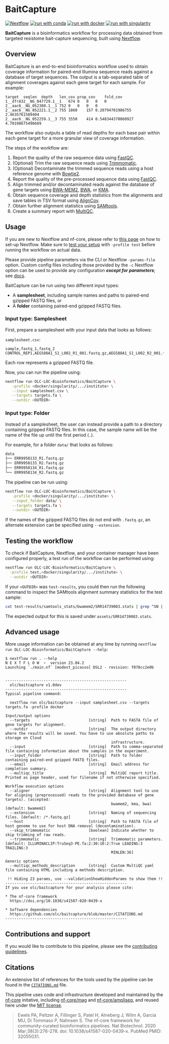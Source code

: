 # BaitCapture

[![Nextflow](https://img.shields.io/badge/nextflow%20DSL2-%E2%89%A522.10.1-23aa62.svg)](https://www.nextflow.io/)
[![run with conda](http://img.shields.io/badge/run%20with-conda-3EB049?labelColor=000000&logo=anaconda)](https://docs.conda.io/en/latest/)
[![run with docker](https://img.shields.io/badge/run%20with-docker-0db7ed?labelColor=000000&logo=docker)](https://www.docker.com/)
[![run with singularity](https://img.shields.io/badge/run%20with-singularity-1d355c.svg?labelColor=000000)](https://sylabs.io/docs/)

**BaitCapture** is a bioinformatics workflow for processing data obtained from targeted resistome bait-capture sequencing, built using [Nextflow](https://www.nextflow.io/).

## Overview

BaitCapture is an end-to-end bioinformatics workflow used to obtain coverage information for paired-end Illumina sequence reads against a database of target sequences.
The output is a tab-separated table of alignment coverages against each gene target for each sample.
For example:

```
target	seqlen	depth	len_cov	prop_cov	fold_cov
1__dfrA32__NG_047729.1__1	674	0	0	0	0
2__aac6__NG_052380.1__1	752	0	0	0	0
2__aac6__NG_052221.1__2	755	1860	157	0.20794701986755	2.4635761589404
2__aac6__NG_052259.1__3	755	3550	414	0.548344370860927	4.70198675496689
```

The workflow also outputs a table of read depths for each base pair within each gene target for a more granular view of coverage information.

The steps of the workflow are:

1. Report the quality of the raw sequence data using [FastQC](https://github.com/s-andrews/FastQC).
2. (Optional) Trim the raw sequence reads using [Trimmomatic](https://github.com/usadellab/Trimmomatic).
3. (Optional) Decontaminate the trimmed sequence reads using a host reference genome with [Bowtie2](https://github.com/BenLangmead/bowtie2).
4. Report the quality of the pre-processed sequence data using [FastQC](https://github.com/s-andrews/FastQC).
5. Align trimmed and/or decontaminated reads against the database of gene targets using [BWA-MEM2](https://github.com/bwa-mem2/bwa-mem2), [BWA](https://github.com/lh3/bwa), or [KMA](https://bitbucket.org/genomicepidemiology/kma).
6. Obtain sequence coverage and depth statistics from the alignments and save tables in TSV format using [AlignCov](https://github.com/pcrxn/aligncov).
7. Obtain further alignment statistics using [SAMtools](https://github.com/samtools/samtools).
8. Create a summary report with [MultiQC](https://github.com/ewels/MultiQC).

## Usage

If you are new to Nextflow and nf-core, please refer to [this page](https://nf-co.re/docs/usage/installation) on how
to set-up Nextflow. Make sure to [test your setup](https://nf-co.re/docs/usage/introduction#how-to-run-a-pipeline)
with `-profile test` before running the workflow on actual data.

Please provide pipeline parameters via the CLI or Nextflow `-params-file` option.
Custom config files including those provided by the `-c` Nextflow option can be used to provide any configuration _**except for parameters**_;
see [docs](https://nf-co.re/usage/configuration#custom-configuration-files).

BaitCapture can be run using two different input types:

- A **samplesheet**, including sample names and paths to paired-end gzipped FASTQ files, or
- A **folder** containing paired-end gzipped FASTQ files.

### Input type: Samplesheet

First, prepare a samplesheet with your input data that looks as follows:

`samplesheet.csv`:

```csv
sample,fastq_1,fastq_2
CONTROL_REP1,AEG588A1_S1_L002_R1_001.fastq.gz,AEG588A1_S1_L002_R2_001.fastq.gz
```

Each row represents a gzipped FASTQ file.

Now, you can run the pipeline using:

```bash
nextflow run OLC-LOC-Bioinformatics/BaitCapture \
   -profile <docker/singularity/.../institute> \
   --input samplesheet.csv \
   --targets targets.fa \
   --outdir <OUTDIR>
```

### Input type: Folder

Instead of a samplesheet, the user can instead provide a path to a directory containing gzipped FASTQ files.
In this case, the sample name will be the name of the file up until the first period (`.`).

For example, for a folder `data/` that looks as follows:

```bash
data
├── ERR9958133_R1.fastq.gz
├── ERR9958133_R2.fastq.gz
├── ERR9958134_R1.fastq.gz
└── ERR9958134_R2.fastq.gz
```

The pipeline can be run using:

```bash
nextflow run OLC-LOC-Bioinformatics/BaitCapture \
   -profile <docker/singularity/.../institute> \
   --input_folder data/ \
   --targets targets.fa \
   --outdir <OUTDIR>
```

If the names of the gzipped FASTQ files do not end with `.fastq.gz`, an alternate extension can be specified using `--extension`.

## Testing the workflow

To check if BaitCapture, Nextflow, and your container manager have been configured properly, a test run of the workflow can be performed using:

```bash
nextflow run OLC-LOC-Bioinformatics/BaitCapture \
  -profile test,<docker/singularity/.../institute> \
  --outdir <OUTDIR>
```

If your `<OUTDIR>` was `test-results`, you could then run the following command to inspect the SAMtools alignment summary statistics for the test sample:

```bash
cat test-results/samtools_stats/bwamem2/SRR14739083.stats | grep ^SN | cut -f 2-
```

The expected output for this is saved under `assets/SRR14739083.stats`.

## Advanced usage

More usage information can be obtained at any time by running `nextflow run OLC-LOC-Bioinformatics/BaitCapture --help`:

```
$ nextflow run . --help
N E X T F L O W  ~  version 23.04.2
Launching `./main.nf` [modest_picasso] DSL2 - revision: f078cc2e0b


------------------------------------------------------
  olc/baitcapture v1.0dev
------------------------------------------------------
Typical pipeline command:

  nextflow run olc/baitcapture --input samplesheet.csv --targets targets.fa -profile docker

Input/output options
  --targets                          [string]  Path to FASTA file of gene targets for alignment.
  --outdir                           [string]  The output directory where the results will be saved. You have to use absolute paths to storage on Cloud 
                                               infrastructure. 
  --input                            [string]  Path to comma-separated file containing information about the samples in the experiment.
  --input_folder                     [string]  Path to folder containing paired-end gzipped FASTQ files.
  --email                            [string]  Email address for completion summary.
  --multiqc_title                    [string]  MultiQC report title. Printed as page header, used for filename if not otherwise specified.

Workflow execution options
  --aligner                          [string]  Alignment tool to use for aligning (preprocessed) reads to the provided database of gene targets). (accepted: 
                                               bwamem2, kma, bwa) [default: bwamem2] 
  --extension                        [string]  Naming of sequencing files. [default: /*.fastq.gz]
  --host                             [string]  Path to FASTA file of host genome to use for host DNA removal (decontamination).
  --skip_trimmomatic                 [boolean] Indicate whether to skip trimming of raw reads.
  --trimmomatic                      [string]  Trimmomatic parameters. [default: ILLUMINACLIP:TruSeq3-PE.fa:2:30:10:2:True LEADING:3 TRAILING:3 
                                               MINLEN:36] 

Generic options
  --multiqc_methods_description      [string]  Custom MultiQC yaml file containing HTML including a methods description.

 !! Hiding 23 params, use --validationShowHiddenParams to show them !!
------------------------------------------------------
If you use olc/baitcapture for your analysis please cite:

* The nf-core framework
  https://doi.org/10.1038/s41587-020-0439-x

* Software dependencies
  https://github.com/olc/baitcapture/blob/master/CITATIONS.md
------------------------------------------------------
```

## Contributions and support

If you would like to contribute to this pipeline, please see the [contributing guidelines](.github/CONTRIBUTING.md).

## Citations

An extensive list of references for the tools used by the pipeline can be found in the [`CITATIONS.md`](CITATIONS.md) file.

This pipeline uses code and infrastructure developed and maintained by the [nf-core](https://nf-co.re) initative, including [nf-core/mag](https://github.com/nf-core/mag) and [nf-core/ampliseq](https://github.com/nf-core/ampliseq), and reused here under the [MIT license](https://github.com/nf-core/tools/blob/master/LICENSE).

> Ewels PA, Peltzer A, Fillinger S, Patel H, Alneberg J, Wilm A, Garcia MU, Di Tommaso P, Nahnsen S. The nf-core framework for community-curated bioinformatics pipelines. Nat Biotechnol. 2020 Mar;38(3):276-278. doi: 10.1038/s41587-020-0439-x. PubMed PMID: 32055031.